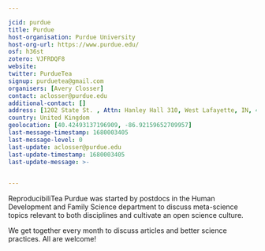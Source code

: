 ```yaml
---

jcid: purdue
title: Purdue
host-organisation: Purdue University
host-org-url: https://www.purdue.edu/
osf: h36st
zotero: VJFRDQF8
website: 
twitter: PurdueTea
signup: purduetea@gmail.com
organisers: [Avery Closser]
contact: aclosser@purdue.edu
additional-contact: []
address: [1202 State St. , Attn: Hanley Hall 310, West Lafayette, IN, 47906, USA]
country: United Kingdom
geolocation: [40.42493137196909, -86.92159652709957]
last-message-timestamp: 1680003405
last-message-level: 0
last-update: aclosser@purdue.edu
last-update-timestamp: 1680003405
last-update-message: >-
  

---
```


ReproducibiliTea Purdue was started by postdocs in the Human Development and Family Science department to discuss meta-science topics relevant to both disciplines and cultivate an open science culture.

We get together every month to discuss articles and better science practices. All are welcome!
